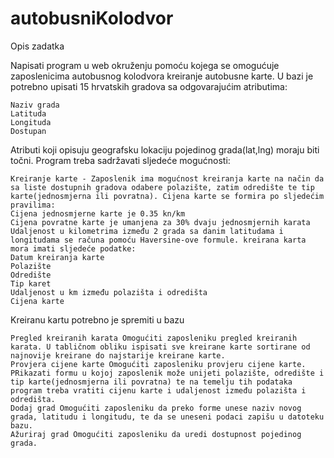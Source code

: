 # autobusniKolodvor

Opis zadatka

Napisati program u web okruženju pomoću kojega se omogućuje zaposlenicima autobusnog kolodvora kreiranje autobusne karte. U bazi je potrebno upisati 15 hrvatskih gradova sa odgovarajućim atributima:

    Naziv grada
    Latituda
    Longituda
    Dostupan

Atributi koji opisuju geografsku lokaciju pojedinog grada(lat,lng) moraju biti točni. Program treba sadržavati sljedeće mogućnosti:

    Kreiranje karte - Zaposlenik ima mogućnost kreiranja karte na način da sa liste dostupnih gradova odabere polazište, zatim odredište te tip karte(jednosmjerna ili povratna). Cijena karte se formira po sljedećim pravilima:
    Cijena jednosmjerne karte je 0.35 kn/km
    Cijena povratne karte je umanjena za 30% dvaju jednosmjernih karata Udaljenost u kilometrima između 2 grada sa danim latitudama i longitudama se računa pomoću Haversine-ove formule. kreirana karta mora imati sljedeće podatke:
    Datum kreiranja karte
    Polazište
    Odredište
    Tip karet
    Udaljenost u km između polazišta i odredišta
    Cijena karte

Kreiranu kartu potrebno je spremiti u bazu

    Pregled kreiranih karata Omogućiti zaposleniku pregled kreiranih karata. U tabličnom obliku ispisati sve kreirane karte sortirane od najnovije kreirane do najstarije kreirane karte.
    Provjera cijene karte Omogućiti zaposleniku provjeru cijene karte. PRikazati formu u kojoj zaposlenik može unijeti polazište, odredište i tip karte(jednosmjerna ili povratna) te na temelju tih podataka program treba vratiti cijenu karte i udaljenost između polazišta i odredišta.
    Dodaj grad Omogućiti zaposleniku da preko forme unese naziv novog grada, latitudu i longitudu, te da se uneseni podaci zapišu u datoteku bazu.
    Ažuriraj grad Omogućiti zaposleniku da uredi dostupnost pojedinog grada.
